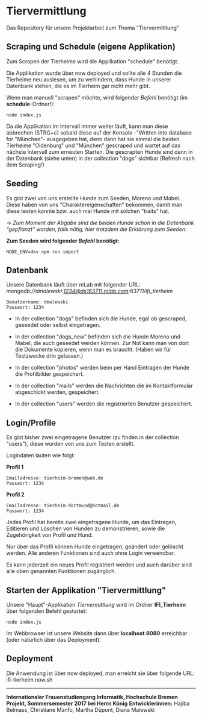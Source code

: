 # Tiervermittlung
Das Repository für unsere Projektarbeit zum Thema "Tiervermittlung"


## Scraping und Schedule (eigene Applikation)
Zum Scrapen der Tierheime wird die Applikation "schedule" benötigt.

Die Applikation wurde über now deployed und sollte alle 4 Stunden die Tierheime neu auslesen, um zu verhindern, dass Hunde in unserer Datenbank stehen, die es im Tierheim gar nicht mehr gibt. 

Wenn man manuell "scrapen" möchte, wird folgender _Befehl_ benötigt (im **schedule**-Ordner!):
``` 
node index.js
```
Da die Applikation im Intervall immer weiter läuft, kann man diese abbrechen (STRG+c) sobald diese auf der Konsole -"Written into database for "München"- ausgegeben hat, denn dann hat sie einmal die beiden Tierheime "Oldenburg" und "München" gescraped und wartet auf das nächste Intervall zum erneuten Starten. Die gescrapten Hunde sind dann in der Datenbank (siehe unten) in der collection "dogs" sichtbar (Refresh nach dem Scraping!)

## Seeding

Es gibt zwei von uns erstellte Hunde zum Seeden, Moreno und Mabel. Diese haben von uns "Charaktereigenschaften" bekommen, damit man diese testen konnte bzw. auch mal Hunde mit solchen "traits" hat. 

 -> _Zum Moment der Abgabe sind die beiden Hunde schon in die Datenbank "gepflanzt" worden, falls nötig, hier trotzdem die Erklärung zum Seeden:_



**Zum Seeden wird folgender _Befehl_ benötigt:**
``` 
NODE_ENV=dev npm run import 
```


## Datenbank
Unsere Datenbank läuft über mLab mit folgender URL: *mongodb://dmalewski:1234@ds163711.mlab.com:63711/ifi_tierheim*

``` 
Benutzername: dmalewski
Passwort: 1234
```

- In der collection "dogs" befinden sich die Hunde, egal ob gescraped, geseedet oder selbst eingetragen. 

 - In der collection "dogs_new" befinden sich die Hunde Moreno und Mabel, die auch geseedet werden können. Zur Not kann man von dort die Dokumente kopieren, wenn man es braucht. (Haben wir für Testzwecke drin gelassen.)

- In der collection "photos" werden beim per Hand Eintragen der Hunde die Profilbilder gespeichert.

- In der collection "mails" werden die Nachrichten die im Kontaktformular abgeschickt werden, gespeichert.

- In der collection "users" werden die registrierten Benutzer gespeichert.


## Login/Profile

Es gibt bisher zwei eingetragene Benutzer (zu finden in der collection "users"), diese wurden von uns zum Testen erstellt. 

Logindaten lauten wie folgt:

**Profil 1**
``` 
Emailadresse: tierheim-bremen@web.de
Passwort: 1234
```

**Profil 2**
``` 
Emailadresse: tierheim-dortmund@hotmail.de
Passwort: 1234
```

Jedes Profil hat bereits zwei eingetragene Hunde, um das Eintragen, Editieren und Löschen von Hunden zu demonstrieren, sowie die Zugehörigkeit von Profil und Hund. 

Nur über das Profil können Hunde eingetragen, geändert oder gelöscht werden. Alle anderen Funktionen sind auch ohne Login verwendbar.

Es kann jederzeit ein neues Profil registriert werden und auch darüber sind alle oben genannten Funktionen zugänglich.


## Starten der Applikation "Tiervermittlung"
Unsere "Haupt"-Applikation _Tiervermittlung_ wird im Ordner **IFI_Tierheim** über folgenden Befehl gestartet:
```
node index.js
```
Im Webbrowser ist unsere Website dann über **localhost:8080** erreichbar (oder natürlich über das Deployment).

## Deployment

Die Anwendung ist über now deployed, man erreicht sie über folgende URL:
ifi-tierheim.now.sh


-------
**Internationaler Frauenstudiengang Informatik, Hochschule Bremen**
**Projekt, Sommersemester 2017 bei Herrn König**
**Entwicklerinnen:** Hajiba Belmass, Christiane Manfo, Martha Düpont, Diana Malewski
